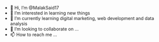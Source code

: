 - 👋 Hi, I’m @MalakSaid17
- 👀 I’m interested in learning new things
- 🌱 I’m currently learning digital marketing, web development and data analysis
- 💞️ I’m looking to collaborate on ...
- 📫 How to reach me ...

<!---
MalakSaid17/MalakSaid17 is a ✨ special ✨ repository because its `README.md` (this file) appears on your GitHub profile.
You can click the Preview link to take a look at your changes.
--->
